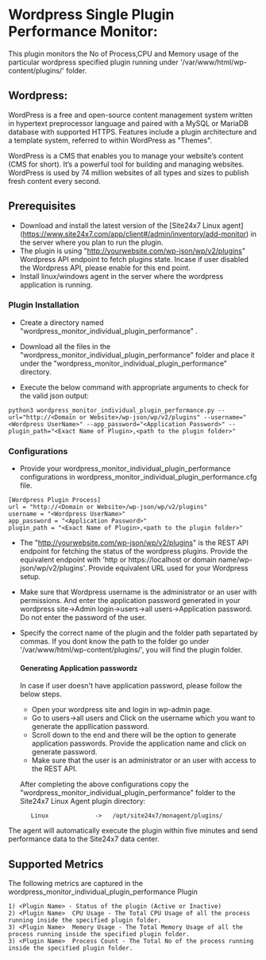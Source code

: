 # Wordpress Single Plugin Performance Monitor:

This plugin monitors the No of Process,CPU and Memory usage of the particular wordpress specified plugin running under  '/var/www/html/wp-content/plugins/<Plugin Name>'  folder.

## Wordpress:

WordPress is a free and open-source content management system written in hypertext preprocessor language and paired with a MySQL or MariaDB database with supported HTTPS. Features include a plugin architecture and a template system, referred to within WordPress as "Themes".

WordPress is a CMS that enables you to manage your website’s content (CMS for short). It’s a powerful tool for building and managing websites. WordPress is used by 74 million websites of all types and sizes to publish fresh content every second.

## Prerequisites

- Download and install the latest version of the [Site24x7 Linux agent] (https://www.site24x7.com/app/client#/admin/inventory/add-monitor) in the server where you plan to run the plugin.
- The plugin is using "http://yourwebsite.com/wp-json/wp/v2/plugins" Wordpress API endpoint to fetch plugins state. Incase if user disabled the Wordpress API, please enable for this end point.
- Install linux/windows agent in the server where the wordpress application is running.

### Plugin Installation  

- Create a directory named "wordpress_monitor_individual_plugin_performance" .
      
- Download all the files in the "wordpress_monitor_individual_plugin_performance" folder and place it under the "wordpress_monitor_individual_plugin_performance" directory.

- Execute the below command with appropriate arguments to check for the valid json output:
```
python3 wordpress_monitor_individual_plugin_performance.py --url="http://<Domain or Website>/wp-json/wp/v2/plugins" --username="<Wordpress UserName>" --app_password="<Application Password>" --plugin_path="<Exact Name of Plugin>,<path to the plugin folder>"

```
### Configurations

- Provide your wordpress_monitor_individual_plugin_performance configurations in wordpress_monitor_individual_plugin_performance.cfg file.
```
[Wordpress Plugin Process]
url = "http://<Domain or Website>/wp-json/wp/v2/plugins"
username = "<Wordpress UserName>"
app_password = "<Application Password>"
plugin_path = "<Exact Name of Plugin>,<path to the plugin folder>"
```
- The "http://yourwebsite.com/wp-json/wp/v2/plugins" is the REST API endpoint for fetching the status of the wordpress plugins. Provide the equivalent endpoint with 'http or https://localhost or domain name/wp-json/wp/v2/plugins'. Provide equivalent URL used for your Wordpress setup.
- Make sure that Wordpress username is the administrator or an user with permissions. And enter the application password generated in your wordpress site->Admin login->users->all users->Application password. Do not enter the password of the user.

- Specify the correct name of the plugin and the folder path separtated by commas. If you dont know the path to the folder go under '/var/www/html/wp-content/plugins/', you will find the plugin folder. 

  #### Generating Application passwordz
  In case if user doesn't have application password, please follow the below steps.
  
  - Open your wordpress site and login in wp-admin page.
  - Go to users->all users and Click on the username which you want to generate the appllication password. 
  - Scroll down to the end and there will be the option to generate application passwords. Provide the application name and click on generate password. 
  - Make sure that the user is an administrator or an user with access to the REST API.
  
  After completing the above configurations copy the "wordpress_monitor_individual_plugin_performance" folder to the Site24x7 Linux Agent plugin directory:
  
         Linux             ->   /opt/site24x7/monagent/plugins/
         
The agent will automatically execute the plugin within five minutes and send performance data to the Site24x7 data center.

## Supported Metrics
The following metrics are captured in the wordpress_monitor_individual_plugin_performance Plugin
 
```
1) <Plugin Name> - Status of the plugin (Active or Inactive)
2) <Plugin Name>  CPU Usage - The Total CPU Usage of all the process running inside the specified plugin folder.
3) <Plugin Name>  Memory Usage - The Total Memory Usage of all the process running inside the specified plugin folder.
3) <Plugin Name>  Process Count - The Total No of the process running inside the specified plugin folder.
```

